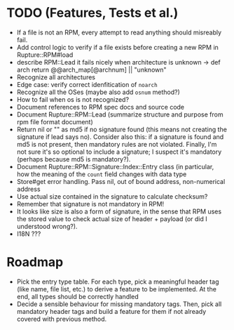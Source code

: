 # TODO (Features, Tests et al.)

* If a file is not an RPM, every attempt to read anything should misreably
  fail.
* Add control logic to verify if a file exists before creating a new RPM in
  Rupture::RPM#load
* describe RPM::Lead it fails nicely when architecture is unknown -> def arch
  return @@arch_map[@archnum] || "unknown"
* Recognize all architectures
* Edge case: verify correct idenfitication of `noarch`
* Recognize all the OSes (maybe also add `osnum` method?)
* How to fail when os is not recognized?
* Document references to RPM spec docs and source code
* Document Rupture::RPM::Lead (summarize structure and purpose from rpm file
  format document)
* Return nil or "" as md5 if no signature found (this means not creating the
  signature if lead says no). Consider also this: if a signature is found and
  md5 is not present, then mandatory rules are not violated. Finally, I'm not
  sure it's so optional to include a signature; I suspect it's mandatory
  (perhaps because md5 is mandatory?).
* Document Rupture::RPM::Signature::Index::Entry class (in particular, how the
  meaning of the `count` field changes with data type
* Store#get error handling. Pass nil, out of bound address, non-numerical
  address
* Use actual size contained in the signature to calculate checksum?
* Remember that signature is not mandatory in RPM!
* It looks like size is also a form of signature, in the sense that RPM uses
  the stored value to check actual size of header + payload (or did I
  understood wrong?).
* I18N ???

# Roadmap

* Pick the entry type table. For each type, pick a meaningful header tag (like
  name, file list, etc.) to derive a feature to be implemented. At the end, all
  types should be correctly handled
* Decide a sensible behaviour for missing mandatory tags. Then, pick all
  mandatory header tags and build a feature for them if not already covered
  with previous method.
